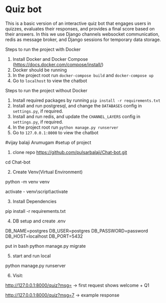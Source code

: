 # Quiz bot
This is a basic version of an interactive quiz bot that engages users in quizzes, evaluates their responses, and provides a final score based on their answers. In this we use Django channels websocket communication, redis as message broker, and Django sessions for temporary data storage.


Steps to run the project with Docker

1. Install Docker and Docker Compose (https://docs.docker.com/compose/install/)
2. Docker should be running
3. In the project root run `docker-compose build` and `docker-compose up`
4. Go to `localhost` to view the chatbot


Steps to run the project without Docker

1. Install required packages by running `pip install -r requirements.txt`
2. Install and run postgresql, and change the `DATABASES` config in `settings.py`, if required.
3. Install and run redis, and update the `CHANNEL_LAYERS` config in `settings.py`, if required.
4. In the project root run `python manage.py runserver`
4. Go to `127.0.0.1:8000` to view the chatbot



#vijay balaji Arumugam 
#setup of project
1. clone repo
https://github.com/pulsarbalaji/Chat-bot.git

cd Chat-bot

2. Create Venv(Virtual Environment)

python -m venv venv

activate - venv\script\activate

3. Install Dependencies

pip install -r requirements.txt

4. DB setup and create .env

DB_NAME=postgres
DB_USER=postgres
DB_PASSWORD=password
DB_HOST=localhost
DB_PORT=5432

put in bash python manage.py migrate

5. start and run local 

python manage.py runserver

6. Visit:

http://127.0.0.1:8000/quiz?msg=
 → first request shows welcome + Q1

http://127.0.0.1:8000/quiz?msg=7
 → example response



